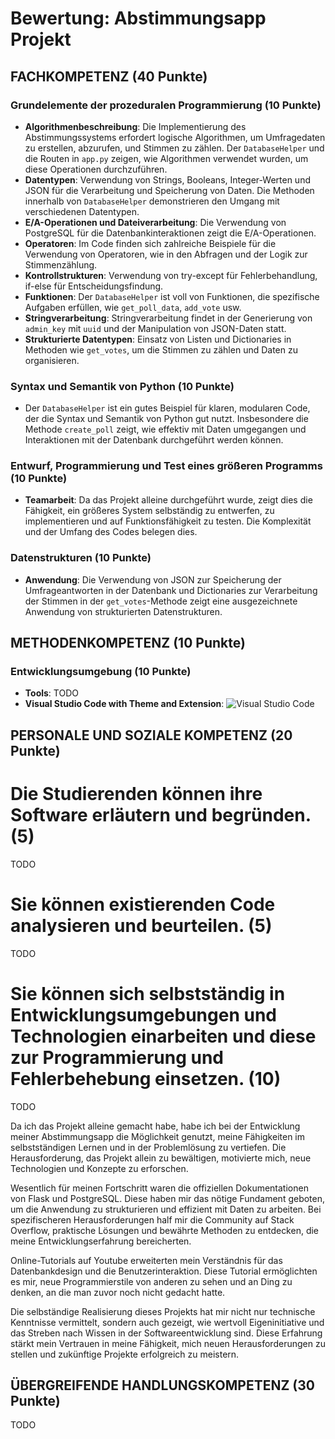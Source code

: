 
# Bewertung: Abstimmungsapp Projekt

## FACHKOMPETENZ (40 Punkte)

### Grundelemente der prozeduralen Programmierung (10 Punkte)
- **Algorithmenbeschreibung**: Die Implementierung des Abstimmungssystems erfordert logische Algorithmen, um Umfragedaten zu erstellen, abzurufen, und Stimmen zu zählen. Der `DatabaseHelper` und die Routen in `app.py` zeigen, wie Algorithmen verwendet wurden, um diese Operationen durchzuführen.
- **Datentypen**: Verwendung von Strings, Booleans, Integer-Werten und JSON für die Verarbeitung und Speicherung von Daten. Die Methoden innerhalb von `DatabaseHelper` demonstrieren den Umgang mit verschiedenen Datentypen.
- **E/A-Operationen und Dateiverarbeitung**: Die Verwendung von PostgreSQL für die Datenbankinteraktionen zeigt die E/A-Operationen. 
- **Operatoren**: Im Code finden sich zahlreiche Beispiele für die Verwendung von Operatoren, wie in den Abfragen und der Logik zur Stimmenzählung.
- **Kontrollstrukturen**: Verwendung von try-except für Fehlerbehandlung, if-else für Entscheidungsfindung.
- **Funktionen**: Der `DatabaseHelper` ist voll von Funktionen, die spezifische Aufgaben erfüllen, wie `get_poll_data`, `add_vote` usw.
- **Stringverarbeitung**: Stringverarbeitung findet in der Generierung von `admin_key` mit `uuid` und der Manipulation von JSON-Daten statt.
- **Strukturierte Datentypen**: Einsatz von Listen und Dictionaries in Methoden wie `get_votes`, um die Stimmen zu zählen und Daten zu organisieren.

### Syntax und Semantik von Python (10 Punkte)
- Der `DatabaseHelper` ist ein gutes Beispiel für klaren, modularen Code, der die Syntax und Semantik von Python gut nutzt. Insbesondere die Methode `create_poll` zeigt, wie effektiv mit Daten umgegangen und Interaktionen mit der Datenbank durchgeführt werden können.

### Entwurf, Programmierung und Test eines größeren Programms (10 Punkte)
- **Teamarbeit**: Da das Projekt alleine durchgeführt wurde, zeigt dies die Fähigkeit, ein größeres System selbständig zu entwerfen, zu implementieren und auf Funktionsfähigkeit zu testen. Die Komplexität und der Umfang des Codes belegen dies.

### Datenstrukturen (10 Punkte)
- **Anwendung**: Die Verwendung von JSON zur Speicherung der Umfrageantworten in der Datenbank und Dictionaries zur Verarbeitung der Stimmen in der `get_votes`-Methode zeigt eine ausgezeichnete Anwendung von strukturierten Datenstrukturen.

## METHODENKOMPETENZ (10 Punkte)

### Entwicklungsumgebung (10 Punkte)
- **Tools**: TODO
- **Visual Studio Code with Theme and Extension**: ![Visual Studio Code](https://github.com/LxisW/PyPoll/blob/main/images/vsc.pngg)




## PERSONALE UND SOZIALE KOMPETENZ (20 Punkte)

# Die Studierenden können ihre Software erläutern und begründen. (5)
<!-- Jeder in der Gruppe: You have helped someone else and taught something to a fellow student (get a support message from one person) -->
TODO

# Sie können existierenden Code analysieren und beurteilen. (5)
<!-- Pro Gruppe:You have critiqued another group project. Link to your critique here (another wiki page on your git) and link the project in the critique, use these evaluation criteria to critique the other project. Make sure they get a top grade after making the suggested changes -->
TODO

# Sie können sich selbstständig in Entwicklungsumgebungen und Technologien einarbeiten und diese zur Programmierung und Fehlerbehebung einsetzen. (10)
<!-- Which technology did you learn outside of the teacher given input -->
<!-- Did you or your group get help from someone in the classroom (get a support message here from the person who helped you) -->
TODO

Da ich das Projekt alleine gemacht habe, habe ich bei der Entwicklung meiner Abstimmungsapp die Möglichkeit genutzt, meine Fähigkeiten im selbstständigen Lernen und in der Problemlösung zu vertiefen. Die Herausforderung, das Projekt allein zu bewältigen, motivierte mich, neue Technologien und Konzepte zu erforschen.

Wesentlich für meinen Fortschritt waren die offiziellen Dokumentationen von Flask und PostgreSQL. Diese haben mir das nötige Fundament geboten, um die Anwendung zu strukturieren und effizient mit Daten zu arbeiten. Bei spezifischeren Herausforderungen half mir die Community auf Stack Overflow, praktische Lösungen und bewährte Methoden zu entdecken, die meine Entwicklungserfahrung bereicherten.

Online-Tutorials auf Youtube erweiterten mein Verständnis für das Datenbankdesign und die Benutzerinteraktion. Diese Tutorial ermöglichten es mir, neue Programmierstile von anderen zu sehen und an Ding zu denken, an die man zuvor noch nicht gedacht hatte.

Die selbständige Realisierung dieses Projekts hat mir nicht nur technische Kenntnisse vermittelt, sondern auch gezeigt, wie wertvoll Eigeninitiative und das Streben nach Wissen in der Softwareentwicklung sind. Diese Erfahrung stärkt mein Vertrauen in meine Fähigkeit, mich neuen Herausforderungen zu stellen und zukünftige Projekte erfolgreich zu meistern.

## ÜBERGREIFENDE HANDLUNGSKOMPETENZ (30 Punkte)
<!-- Which parts of your project are you proud of and why (describe, analyse, link) -->
<!-- Where were the problems with your implementation, timeline, functionality, team management (describe, analyse, reflect from past to future, link if relevant) -->

TODO
